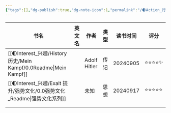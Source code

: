 ```yaml
---
{"tags":[],"dg-publish":true,"dg-note-icon":1,"permalink":"/🌒Action_行动/Liber 书籍/Book List（已读）/","dgPassFrontmatter":true,"noteIcon":1,"created":"2024-08-26T19:35:30.882+08:00","updated":"2024-09-19T16:44:53.895+08:00"}
---
```



| 书名                                                                  | 英文名 | 作者           | 类型  | 读书时间     | 评分    |
| ------------------------------------------------------------------- | --- | ------------ | --- | -------- | ----- |
| [[🌓Interest_兴趣/History 历史/Mein Kampf/0.0Readme\|Mein Kampf]] |     | Adolf Hitler | 传记  | 20240905 | ⭐⭐⭐⭐✨ |
| [[🌓Interest_兴趣/Exalt 提升/强势文化/0.0强势文化_Readme\|强势文化系列]]        |     | 未知           | 思想  | 20240917 | ⭐⭐⭐⭐⭐ |
|                                                                     |     |              |     |          |       |
|                                                                     |     |              |     |          |       |
